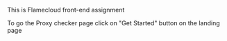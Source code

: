 This is Flamecloud front-end assignment

To go the Proxy checker page click on "Get Started" button on the landing page